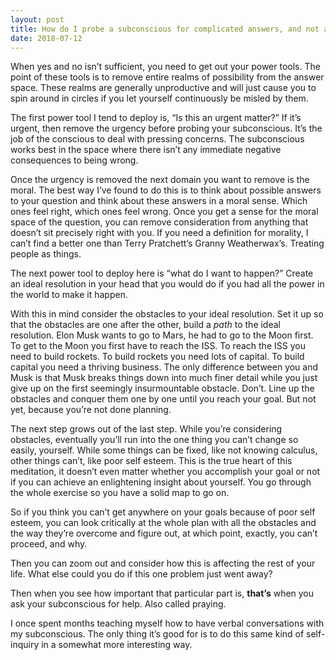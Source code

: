 ```yaml
---
layout: post
title: How do I probe a subconscious for complicated answers, and not a yes or no?
date: 2018-07-12
---
```


<p>When yes and no isn’t sufficient, you need to get out your power tools. The point of these tools is to remove entire realms of possibility from the answer space. These realms are generally unproductive and will just cause you to spin around in circles if you let yourself continuously be misled by them.</p><p>The first power tool I tend to deploy is, “Is this an urgent matter?” If it’s urgent, then remove the urgency before probing your subconscious. It’s the job of the conscious to deal with pressing concerns. The subconscious works best in the space where there isn’t any immediate negative consequences to being wrong.</p><p>Once the urgency is removed the next domain you want to remove is the moral. The best way I’ve found to do this is to think about possible answers to your question and think about these answers in a moral sense. Which ones feel right, which ones feel wrong. Once you get a sense for the moral space of the question, you can remove consideration from anything that doesn’t sit precisely right with you. If you need a definition for morality, I can’t find a better one than Terry Pratchett’s Granny Weatherwax’s. Treating people as things.</p><p>The next power tool to deploy here is “what do I want to happen?” Create an ideal resolution in your head that you would do if you had all the power in the world to make it happen.</p><p>With this in mind consider the obstacles to your ideal resolution. Set it up so that the obstacles are one after the other, build a <i>path</i> to the ideal resolution. Elon Musk wants to go to Mars, he had to go to the Moon first. To get to the Moon you first have to reach the ISS. To reach the ISS you need to build rockets. To build rockets you need lots of capital. To build capital you need a thriving business. The only difference between you and Musk is that Musk breaks things down into much finer detail while you just give up on the first seemingly insurmountable obstacle. Don’t. Line up the obstacles and conquer them one by one until you reach your goal. But not yet, because you’re not done planning.</p><p>The next step grows out of the last step. While you’re considering obstacles, eventually you’ll run into the one thing you can’t change so easily, yourself. While some things can be fixed, like not knowing calculus, other things can’t, like poor self esteem. This is the true heart of this meditation, it doesn’t even matter whether you accomplish your goal or not if you can achieve an enlightening insight about yourself. You go through the whole exercise so you have a solid map to go on.</p><p>So if you think you can’t get anywhere on your goals because of poor self esteem, you can look critically at the whole plan with all the obstacles and the way they’re overcome and figure out, at which point, exactly, you can’t proceed, and why.</p><p>Then you can zoom out and consider how this is affecting the rest of your life. What else could you do if this one problem just went away?</p><p>Then when you see how important that particular part is, <b>that’s</b> when you ask your subconscious for help. Also called praying.</p><p>I once spent months teaching myself how to have verbal conversations with my subconscious. The only thing it’s good for is to do this same kind of self-inquiry in a somewhat more interesting way.</p>
